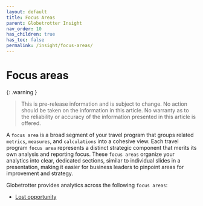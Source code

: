 ```yaml
---
layout: default
title: Focus Areas
parent: Globetrotter Insight
nav_order: 10
has_children: true
has_toc: false
permalink: /insight/focus-areas/
---
```


# Focus areas

{: .warning }
> This is pre-release information and is subject to change. No action should be taken on the information in this article. No warranty as to the reliability or accuracy of the information presented in this article is offered.

A `focus area` is a broad segment of your travel program that groups related `metrics`, `measures`, and `calculations` into a cohesive view. Each travel program `focus area` represents a distinct strategic component that merits its own analysis and reporting focus. These `focus areas` organize your analytics into clear, dedicated sections, similar to individual slides in a presentation, making it easier for business leaders to pinpoint areas for improvement and strategy.

Globetrotter provides analytics across the following `focus areas`:

* [Lost opportunity](/insight/focus-areas/lost-opportunity/)